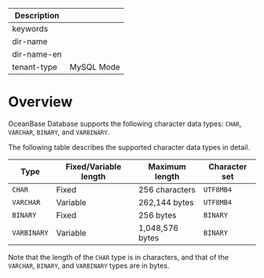 | Description   |                 |
|---------------|-----------------|
| keywords      |                 |
| dir-name      |                 |
| dir-name-en   |                 |
| tenant-type   | MySQL Mode      |

# Overview

OceanBase Database supports the following character data types: `CHAR`, `VARCHAR`, `BINARY`, and `VARBINARY`.

The following table describes the supported character data types in detail.

| Type | Fixed/Variable length | Maximum length | Character set |
|-------------|------|----------|-----------|
| `CHAR` | Fixed | 256 characters | `UTF8MB4` |
| `VARCHAR` | Variable | 262,144 bytes | `UTF8MB4` |
| `BINARY` | Fixed | 256 bytes | `BINARY` |
| `VARBINARY` | Variable | 1,048,576 bytes | `BINARY` |

Note that the length of the `CHAR` type is in characters, and that of the `VARCHAR`, `BINARY`, and `VARBINARY` types are in bytes.

